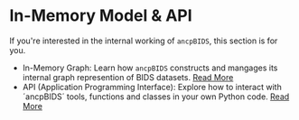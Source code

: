 # In-Memory Model & API

 If you're interested in the internal working of `ancpBIDS`, this section is for you. 
 - In-Memory Graph: Learn how `ancpBIDS` constructs and mangages its internal graph represention of BIDS datasets. [Read More](https://ancplaboldenburg.github.io/ancpbids_documentation/extra/inmemory.html)
 - API (Application Programming Interface): Explore how to interact with ´ancpBIDS´ tools, functions and classes in your own Python code. [Read More](https://ancplaboldenburg.github.io/ancpbids_documentation/extra/api.html)
